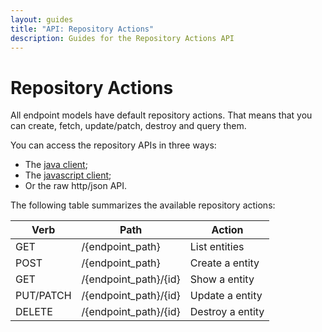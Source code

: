 ```yaml
---
layout: guides
title: "API: Repository Actions"
description: Guides for the Repository Actions API
---
```

# Repository Actions

All endpoint models have default repository actions. That means that you can create, fetch, update/patch, 
destroy and query them.

You can access the repository APIs in three ways: 

* The [java client](/guides/tutorials/the-java-client);
* The [javascript client](/guides/tutorials/the-javascript-client);
* Or the raw http/json API.

The following table summarizes the available repository actions:

| Verb        | Path                    | Action           
| ----------- |------------------------ | -------------------
| GET         | /{endpoint_path}        | List entities   
| POST        | /{endpoint_path}        | Create a entity 
| GET         | /{endpoint_path}/{id}   | Show a entity   
| PUT/PATCH   | /{endpoint_path}/{id}   | Update a entity 
| DELETE      | /{endpoint_path}/{id}   | Destroy a entity 

